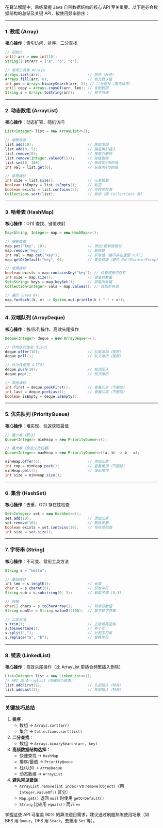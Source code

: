 在算法解题中，熟练掌握 Java 自带数据结构的核心 API 至关重要。以下是必会数据结构的总结及关键 API，按使用频率排序：

---

### **1. 数组 (Array)**
**核心操作**：索引访问、排序、二分查找
```java
// 初始化
int[] arr = new int[10]; 
String[] strArr = {"a", "b", "c"};

// 常用工具类 Arrays
Arrays.sort(arr);                     // 排序（升序）
Arrays.fill(arr, 0);                  // 填充默认值
int pos = Arrays.binarySearch(arr, 5); // 二分查找（需先排序）
int[] copy = Arrays.copyOf(arr, len); // 复制数组
String s = Arrays.toString(arr);      // 转字符串
```

---

### **2. 动态数组 (ArrayList)**
**核心操作**：动态扩容、随机访问
```java
List<Integer> list = new ArrayList<>();

// 增删改查
list.add(10);                         // 尾部添加
list.add(0, 5);                       // 指定索引插入
list.remove(0);                       // 按索引删除
list.remove(Integer.valueOf(5));      // 按值删除
list.set(0, 100);                     // 修改索引0的值
int val = list.get(0);                // 获取索引0的值

// 常用操作
int size = list.size();               // 元素数量
boolean isEmpty = list.isEmpty();     // 判空
boolean exists = list.contains(5);    // 存在性检查
Collections.sort(list);               // 排序（需 Collections 类）
```

---

### **3. 哈希表 (HashMap)**
**核心操作**：O(1) 查找、键值映射
```java
Map<String, Integer> map = new HashMap<>();

// 增删改查
map.put("key", 10);                   // 添加/更新键值对
map.remove("key");                    // 删除键
int val = map.get("key");             // 获取值（键不存在返回 null）
map.getOrDefault("key", 0);           // 安全获取（避免 NullPointerException）

// 常用操作
boolean exists = map.containsKey("key"); // 检查键是否存在
int size = map.size();                // 键值对数量
Set<String> keys = map.keySet();      // 获取所有键
Collection<Integer> vals = map.values(); // 获取所有值

// 遍历（Java 8+）
map.forEach((k, v) -> System.out.println(k + ":" + v));
```

---

### **4. 双端队列 (ArrayDeque)**
**核心操作**：栈/队列操作、高效头尾操作
```java
Deque<Integer> deque = new ArrayDeque<>();

// 作为队列使用（FIFO）
deque.offer(10);                      // 队尾添加（推荐）
deque.poll();                         // 队头弹出（推荐）

// 作为栈使用（LIFO）
deque.push(10);                       // 栈顶压入
deque.pop();                          // 栈顶弹出

// 其他操作
int first = deque.peekFirst();        // 查看队头（不删除）
int last = deque.peekLast();          // 查看队尾（不删除）
boolean isEmpty = deque.isEmpty();
```

---

### **5. 优先队列 (PriorityQueue)**
**核心操作**：堆实现、快速获取最值
```java
// 最小堆（默认）
Queue<Integer> minHeap = new PriorityQueue<>(); 

// 最大堆（自定义比较器）
Queue<Integer> maxHeap = new PriorityQueue<>((a, b) -> b - a);

minHeap.offer(5);                     // 添加元素
int top = minHeap.peek();             // 查看堆顶（不删除）
minHeap.poll();                       // 弹出堆顶
int size = minHeap.size();
```

---

### **6. 集合 (HashSet)**
**核心操作**：去重、O(1) 存在性检查
```java
Set<Integer> set = new HashSet<>();
set.add(10);                          // 添加元素
set.remove(10);                       // 删除元素
boolean exists = set.contains(10);    // 存在性检查
int size = set.size();
```

---

### **7. 字符串 (String)**
**核心操作**：不可变、常用工具方法
```java
String s = "hello";

// 基础操作
int len = s.length();                 // 长度
char c = s.charAt(0);                 // 获取字符
String sub = s.substring(0, 3);       // 截取子串 [0,3)

// 转换
char[] chars = s.toCharArray();       // 转字符数组
String numStr = String.valueOf(100);  // 数字转字符串

// 工具方法
s.trim();                             // 去除首尾空格
s.toLowerCase();                      // 转小写
s.split(",");                         // 分割字符串
s.replace("a", "b");                  // 替换字符
```

---

### **8. 链表 (LinkedList)**
**核心操作**：高效头尾操作（比 ArrayList 更适合频繁插入删除）
```java
List<Integer> list = new LinkedList<>();
// API 同 ArrayList（但底层为链表）
list.addFirst(1);                     // 头部插入（特有）
list.addLast(2);                      // 尾部插入（特有）
```

---

### **关键技巧总结**
1. **排序**：
   - 数组 → `Arrays.sort(arr)`
   - 集合 → `Collections.sort(list)`
2. **二分查找**：
   - 数组 → `Arrays.binarySearch(arr, key)`
3. **高频数据结构选择**：
   - 快速查找 → `HashMap`
   - 排序/最值 → `PriorityQueue`
   - 栈/队列 → `ArrayDeque`
   - 动态数组 → `ArrayList`
4. **避免常见错误**：
   - `ArrayList.remove(int index)` vs `remove(Object)`（用 `Integer.valueOf()` 区分）
   - `Map.get()` 返回 `null` 时使用 `getOrDefault()`
   - `String` 比较用 `equals()` 而非 `==`

掌握这些 API 可覆盖 90% 的算法题目需求，建议通过刷题熟练使用场景（如 BFS 用 `Queue`，DFS 用 `Stack`，去重用 `Set` 等）。
